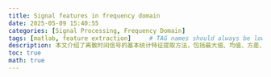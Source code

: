 ```yaml
---
title: Signal features in frequency domain
date: 2025-05-09 15:40:55
categories: [Signal Processing, Frequency Domain]
tags: [matlab, feature extraction]     # TAG names should always be lowercase
description: 本文介绍了离散时间信号的基本统计特征提取方法，包括最大值、均值、方差、RMS、偏度、峰度等参数的定义及数学表达，适用于信号处理或特征提取分析。
toc: true
math: true
---
```

